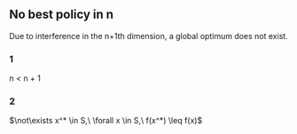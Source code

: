 
## No best policy in n

Due to interference in the n+1th dimension, a global optimum does not exist.

### 1

  n < n + 1

### 2

$\not\exists x^* \in S,\ \forall x \in S,\ f(x^*) \leq f(x)$
